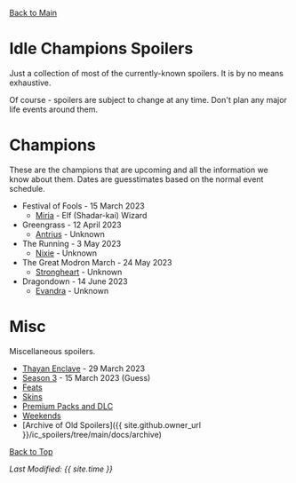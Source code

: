 [Back to Main](index.md)

# Idle Champions Spoilers

Just a collection of most of the currently-known spoilers. It is by no means exhaustive.

Of course - spoilers are subject to change at any time. Don't plan any major life events around them.

# Champions

These are the champions that are upcoming and all the information we know about them. Dates are guesstimates based on the normal event schedule.

* Festival of Fools - 15 March 2023
  * [Miria](miria.md) - Elf (Shadar-kai) Wizard
* Greengrass - 12 April 2023
  * [Antrius](antrius.md) - Unknown
* The Running - 3 May 2023
  * [Nixie](nixie.md) - Unknown
* The Great Modron March - 24 May 2023
  * [Strongheart](strongheart.md) - Unknown
* Dragondown - 14 June 2023
  * [Evandra](evandra.md) - Unknown

# Misc

Miscellaneous spoilers.

* [Thayan Enclave](thayan_enclave.md) - 29 March 2023
* [Season 3](season_3.md) - 15 March 2023 (Guess)
* [Feats](feats.md)
* [Skins](skins.md)
* [Premium Packs and DLC](premium.md)
* [Weekends](weekends.md)
* [Archive of Old Spoilers]({{ site.github.owner_url }}/ic_spoilers/tree/main/docs/archive)

[Back to Top](#top)

*Last Modified: {{ site.time }}*